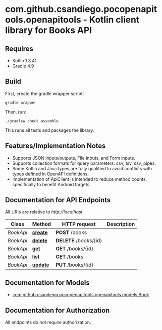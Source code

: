 # com.github.csandiego.pocopenapitools.openapitools - Kotlin client library for Books API

## Requires

* Kotlin 1.3.41
* Gradle 4.9

## Build

First, create the gradle wrapper script:

```
gradle wrapper
```

Then, run:

```
./gradlew check assemble
```

This runs all tests and packages the library.

## Features/Implementation Notes

* Supports JSON inputs/outputs, File inputs, and Form inputs.
* Supports collection formats for query parameters: csv, tsv, ssv, pipes.
* Some Kotlin and Java types are fully qualified to avoid conflicts with types defined in OpenAPI definitions.
* Implementation of ApiClient is intended to reduce method counts, specifically to benefit Android targets.

<a name="documentation-for-api-endpoints"></a>
## Documentation for API Endpoints

All URIs are relative to *http://localhost*

Class | Method | HTTP request | Description
------------ | ------------- | ------------- | -------------
*BookApi* | [**create**](docs/BookApi.md#create) | **POST** /books | 
*BookApi* | [**delete**](docs/BookApi.md#delete) | **DELETE** /books/{id} | 
*BookApi* | [**get**](docs/BookApi.md#get) | **GET** /books/{id} | 
*BookApi* | [**list**](docs/BookApi.md#list) | **GET** /books | 
*BookApi* | [**update**](docs/BookApi.md#update) | **PUT** /books/{id} | 


<a name="documentation-for-models"></a>
## Documentation for Models

 - [com.github.csandiego.pocopenapitools.openapitools.models.Book](docs/Book.md)


<a name="documentation-for-authorization"></a>
## Documentation for Authorization

All endpoints do not require authorization.
